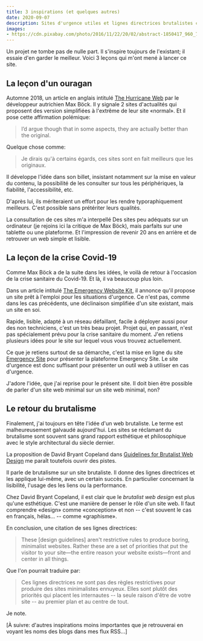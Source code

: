 ```yaml
---
title: 3 inspirations (et quelques autres)
date: 2020-09-07
description: Sites d'urgence utiles et lignes directrices brutalistes comme inspirations pour ce site.
images:
- https://cdn.pixabay.com/photo/2016/11/22/20/02/abstract-1850417_960_720.jpg
--- 
```


Un projet ne tombe pas de nulle part.
Il s'inspire toujours de l'existant; il essaie d'en garder le meilleur.
Voici 3 leçons qui m'ont mené à lancer ce site.

## La leçon d'un ouragan

Automne 2018, un article en anglais intitulé [The Hurricane Web](https://mxb.dev/blog/hurricane-web/) par le développeur autrichien Max Böck.
Il y signale 2 sites d'actualités qui proposent des version simplifiées à l'extrême de leur site «normal».
Et il pose cette affirmation polémique:

> I’d argue though that in some aspects, they are actually better than the original. 

Quelque chose comme:

> Je dirais qu'à certains égards, ces sites sont en fait meilleurs que les originaux.

Il développe l'idée dans son billet, insistant notamment sur la mise en valeur du contenu, la possibilité de les consulter sur tous les périphériques, la fiabilité, l'accessibilité, etc.

D'après lui, ils mériteraient un effort pour les rendre typoraphiquement meilleurs.
C'est possible sans prétériter leurs qualités.

La consultation de ces sites m'a interpellé
Des sites peu adéquats sur un ordinateur (je rejoins ici la critique de Max Böck), mais parfaits sur une tablette ou une plateforme.
Et l'impression de revenir 20 ans en arrière et de retrouver un web simple et lisible.

## La leçon de la crise Covid-19

Comme Max Böck a de la suite dans les idées, le voilà de retour à l'occasion de la crise sanitaire du Covid-19.
Et là, il va beaucoup plus loin.

Dans un article intitulé [The Emergency Website Kit](https://mxb.dev/blog/emergency-website-kit/), il annonce qu'il propose un site prêt à l'emploi pour les situations d'urgence.
Ce n'est pas, comme dans les cas précédents, une déclinaison simplifiée d'un site existant, mais un site en soi.

Rapide, lisible, adapté à un réseau défaillant, facile à déployer aussi pour des non techniciens, c'est un très beau projet.
Projet qui, en passant, n'est pas spécialement prévu pour la crise sanitaire du moment.
J'en retiens plusieurs idées pour le site sur lequel vous vous trouvez actuellement.

Ce que je retiens surtout de sa démarche, c'est la mise en ligne du site [Emergency Site](https://emergency-site.dev/) pour présenter la plateforme Emergency Site.
Le site d'urgence est donc suffisant pour présenter un outil web à utiliser en cas d'urgence.

J'adore l'idée, que j'ai reprise pour le présent site.
Il doit bien être possible de parler d'un site web minimal sur un site web minimal, non?

## Le retour du brutalisme

Finalement, j'ai toujours en tête l'idée d'un web brutaliste.
Le terme est malheureusement galvaudé aujourd'hui.
Les sites se réclamant du brutalisme sont souvent sans grand rapport esthétique et philosophique avec le style architectural du siècle dernier.

La proposition de David Bryant Copeland dans [Guidelines for Brutalist Web Design](https://brutalist-web.design/) me paraît toutefois ouvrir des pistes.

Il parle de brutalisme sur un site brutaliste.
Il donne des lignes directrices et les applique lui-même, avec un certain succès.
En particulier concernant la lisibilité, l'usage des les liens ou la performance.

Chez David Bryant Copeland, il est clair que le *brutalist web design* est plus qu'une esthétique.
C'est une manière de penser le rôle d'un site web.
Il faut comprendre «design» comme «conception» et non -- c'est souvent le cas en français, hélas... -- comme «graphisme».

En conclusion, une citation de ses lignes directrices:

> These [design guidelines] aren't restrictive rules to produce boring, minimalist websites. Rather these are a set of priorities that put the visitor to your site—the entire reason your website exists—front and center in all things. 

Que l'on pourrait traduire par:

> Ces lignes directrices ne sont pas des règles restrictives pour produire des sites minimalistes ennuyeux. Elles sont plutôt des priorités qui placent les internautes -- la seule raison d'être de votre site -- au premier plan et au centre de tout.

Je note.

[À suivre: d'autres inspirations moins importantes que je retrouverai en voyant les noms des blogs dans mes flux RSS...]